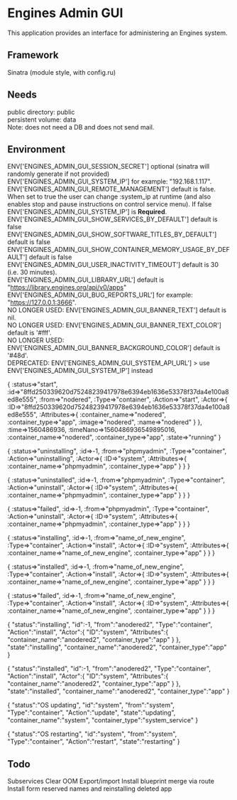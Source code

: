 Engines Admin GUI
=================

This application provides an interface for administering an Engines system.

Framework
---------
Sinatra (module style, with config.ru)

Needs
-----
public directory: public  
persistent volume: data  
Note: does not need a DB and does not send mail.

Environment
-----------

ENV['ENGINES_ADMIN_GUI_SESSION_SECRET'] optional (sinatra will randomly generate if not provided)
ENV['ENGINES_ADMIN_GUI_SYSTEM_IP'] for example: "192.168.1.117".
ENV['ENGINES_ADMIN_GUI_REMOTE_MANAGEMENT'] default is false. When set to true the user can change :system_ip at runtime (and also enables stop and pause instructions on control service menu). If false ENV['ENGINES_ADMIN_GUI_SYSTEM_IP'] is **Required**.  
ENV['ENGINES_ADMIN_GUI_SHOW_SERVICES_BY_DEFAULT'] default is false
ENV['ENGINES_ADMIN_GUI_SHOW_SOFTWARE_TITLES_BY_DEFAULT'] default is false
ENV['ENGINES_ADMIN_GUI_SHOW_CONTAINER_MEMORY_USAGE_BY_DEFAULT'] default is false
ENV['ENGINES_ADMIN_GUI_USER_INACTIVITY_TIMEOUT'] default is 30 (i.e. 30 minutes).  
ENV['ENGINES_ADMIN_GUI_LIBRARY_URL'] default is "https://library.engines.org/api/v0/apps"  
ENV['ENGINES_ADMIN_GUI_BUG_REPORTS_URL'] for example: "https://127.0.0.1:3666".  
NO LONGER USED: ENV['ENGINES_ADMIN_GUI_BANNER_TEXT'] default is nil.  
NO LONGER USED: ENV['ENGINES_ADMIN_GUI_BANNER_TEXT_COLOR'] default is '#fff'.  
NO LONGER USED: ENV['ENGINES_ADMIN_GUI_BANNER_BACKGROUND_COLOR'] default is '#48d'.  
DEPRECATED:  ENV['ENGINES_ADMIN_GUI_SYSTEM_API_URL'] > use ENV['ENGINES_ADMIN_GUI_SYSTEM_IP'] instead



{
  :status=>"start",
  :id=>"8ffd250339620d75248239417978e6394eb1636e53378f37da4e100a8ed8e555",
  :from=>"nodered",
  :Type=>"container",
  :Action=>"start",
  :Actor=>{
    :ID=>"8ffd250339620d75248239417978e6394eb1636e53378f37da4e100a8ed8e555",
    :Attributes=>{
      :container_name=>"nodered",
      :container_type=>"app",
      :image=>"nodered",
      :name=>"nodered"
    }
  },
  :time=>1560486936,
  :timeNano=>1560486936549895016,
  :container_name=>"nodered",
  :container_type=>"app",
  :state=>"running"
}


{
  :status=>"uninstalling",
  :id=>-1,
  :from=>"phpmyadmin",
  :Type=>"container",
  :Action=>"uninstalling",
  :Actor=>{
    :ID=>"system",
    :Attributes=>{
      :container_name=>"phpmyadmin",
      :container_type=>"app"
    }
  }
}

{
  :status=>"uninstalled",
  :id=>-1,
  :from=>"phpmyadmin",
  :Type=>"container",
  :Action=>"uninstall",
  :Actor=>{
    :ID=>"system",
    :Attributes=>{
      :container_name=>"phpmyadmin",
      :container_type=>"app"
    }
  }
}

{
  :status=>"failed",
  :id=>-1,
  :from=>"phpmyadmin",
  :Type=>"container",
  :Action=>"uninstall",
  :Actor=>{
    :ID=>"system",
    :Attributes=>{
      :container_name=>"phpmyadmin",
      :container_type=>"app"
    }
  }
}


{
  :status=>"installing",
  :id=>-1,
  :from=>"name_of_new_engine",
  :Type=>"container",
  :Action=>"install",
  :Actor=>{
    :ID=>"system",
    :Attributes=>{
      :container_name=>"name_of_new_engine",
      :container_type=>"app"
    }
  }
}

{
  :status=>"installed",
  :id=>-1,
  :from=>"name_of_new_engine",
  :Type=>"container",
  :Action=>"install",
  :Actor=>{
    :ID=>"system",
    :Attributes=>{
      :container_name=>"name_of_new_engine",
      :container_type=>"app"
   }
 }
}

{
  :status=>"failed",
  :id=>-1,
  :from=>"name_of_new_engine",
  :Type=>"container",
  :Action=>"install",
  :Actor=>{
    :ID=>"system",
    :Attributes=>{
      :container_name=>"name_of_new_engine",
      :container_type=>"app"
   }
 }
}


{
  "status":"installing",
  "id":-1,
  "from":"anodered2",
  "Type":"container",
  "Action":"install",
  "Actor":{
    "ID":"system",
    "Attributes":{
      "container_name":"anodered2",
      "container_type":"app"
    }
  },
  "state":"installing",
  "container_name":"anodered2",
  "container_type":"app"
}

{
  "status":"installed",
  "id":-1,
  "from":"anodered2",
  "Type":"container",
  "Action":"install",
  "Actor":{
    "ID":"system",
    "Attributes":{
      "container_name":"anodered2",
      "container_type":"app"
    }
  },
  "state":"installed",
  "container_name":"anodered2",
  "container_type":"app"
}


{
  "status":"OS updating",
  "id":"system",
  "from":"system",
  "Type":"container",
  "Action":"update",
  "state":"updating",
  "container_name":"system",
  "container_type":"system_service"
}

{
  "status":"OS restarting",
  "id":"system",
  "from":"system",
  "Type":"container",
  "Action":"restart",
  "state":"restarting"
}




Todo
----
Subservices
Clear OOM
Export/import
Install blueprint merge via route
Install form reserved names and reinstalling deleted app
